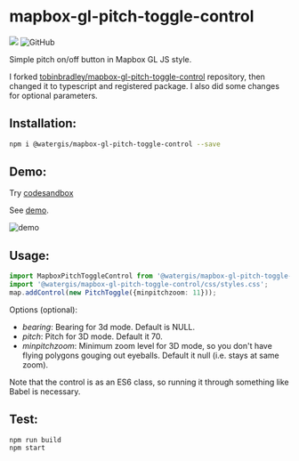 # mapbox-gl-pitch-toggle-control
![](https://github.com/watergis/mapbox-gl-pitch-toggle-control/workflows/Node.js%20Package/badge.svg)
![GitHub](https://img.shields.io/github/license/watergis/mapbox-gl-pitch-toggle-control)

Simple pitch on/off button in Mapbox GL JS style. 

I forked [tobinbradley/mapbox-gl-pitch-toggle-control](https://github.com/tobinbradley/mapbox-gl-pitch-toggle-control) repository, then changed it to typescript and registered package. I also did some changes for optional parameters.

## Installation:

```bash
npm i @watergis/mapbox-gl-pitch-toggle-control --save
```
## Demo:

Try [codesandbox](https://codesandbox.io/s/mapbox-gl-pitch-toggle-control-de3j5?file=/src/index.ts)

See [demo](https://watergis.github.io/mapbox-gl-pitch-toggle-control/).

![demo](https://i.imgur.com/iW7CQ23.gif)

## Usage:
```ts
import MapboxPitchToggleControl from '@watergis/mapbox-gl-pitch-toggle-control';
import '@watergis/mapbox-gl-pitch-toggle-control/css/styles.css';
map.addControl(new PitchToggle({minpitchzoom: 11})); 
```

Options (optional):

*   *bearing*: Bearing for 3d mode. Default is NULL.
*   *pitch*: Pitch for 3D mode. Default it 70.
*   *minpitchzoom*: Minimum zoom level for 3D mode, so you don't have flying polygons gouging out eyeballs. Default it null (i.e. stays at same zoom).

Note that the control is as an ES6 class, so running it through something like Babel is necessary.

## Test:

```
npm run build
npm start
```
